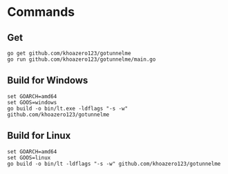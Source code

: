 # Commands

## Get

    go get github.com/khoazero123/gotunnelme
    go run github.com/khoazero123/gotunnelme/main.go

## Build for Windows

    set GOARCH=amd64
    set GOOS=windows
    go build -o bin/lt.exe -ldflags "-s -w" github.com/khoazero123/gotunnelme

## Build for Linux

    set GOARCH=amd64
    set GOOS=linux
    go build -o bin/lt -ldflags "-s -w" github.com/khoazero123/gotunnelme

